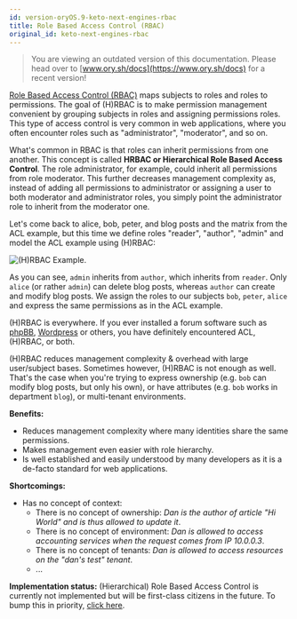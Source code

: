 ```yaml
---
id: version-oryOS.9-keto-next-engines-rbac
title: Role Based Access Control (RBAC)
original_id: keto-next-engines-rbac
---
```


> You are viewing an outdated version of this documentation. Please head over
> to [www.ory.sh/docs](https://www.ory.sh/docs) for a recent version!

[Role Based Access Control (RBAC)](https://en.wikipedia.org/wiki/Role-based_access_control)
maps subjects to roles and roles to permissions. The goal of (H)RBAC is to make
permission management convenient by grouping subjects in roles and assigning
permissions roles. This type of access control is very common in web
applications, where you often encounter roles such as "administrator",
"moderator", and so on.

What's common in RBAC is that roles can inherit permissions from one another.
This concept is called **HRBAC or Hierarchical Role Based Access Control**. The
role administrator, for example, could inherit all permissions from role
moderator. This further decreases management complexity as, instead of adding
all permissions to administrator or assigning a user to both moderator and
administrator roles, you simply point the administrator role to inherit from the
moderator one.

Let's come back to alice, bob, peter, and blog posts and the matrix from the ACL
example, but this time we define roles "reader", "author", "admin" and model the
ACL example using (H)RBAC:

![(H)RBAC Example](../../../../images/docs/keto/rbac.png).

As you can see, `admin` inherits from `author`, which inherits from `reader`.
Only `alice` (or rather `admin`) can delete blog posts, whereas `author` can
create and modify blog posts. We assign the roles to our subjects `bob`,
`peter`, `alice` and express the same permissions as in the ACL example.

(H)RBAC is everywhere. If you ever installed a forum software such as
[phpBB](https://www.phpbb.com/support/docs/en/3.1/ug/adminguide/permissions_roles/),
[Wordpress](https://codex.wordpress.org/Roles_and_Capabilities) or others, you
have definitely encountered ACL, (H)RBAC, or both.

(H)RBAC reduces management complexity & overhead with large user/subject bases.
Sometimes however, (H)RBAC is not enough as well. That's the case when you're
trying to express ownership (e.g. `bob` can modify blog posts, but only his
own), or have attributes (e.g. `bob` works in department `blog`), or
multi-tenant environments.

**Benefits:**

- Reduces management complexity where many identities share the same
  permissions.
- Makes management even easier with role hierarchy.
- Is well established and easily understood by many developers as it is a
  de-facto standard for web applications.

**Shortcomings:**

- Has no concept of context:
  - There is no concept of ownership: _Dan is the author of article "Hi World"
    and is thus allowed to update it_.
  - There is no concept of environment: _Dan is allowed to access accounting
    services when the request comes from IP 10.0.0.3_.
  - There is no concept of tenants: _Dan is allowed to access resources on the
    "dan's test" tenant_.
  - ...

**Implementation status:** (Hierarchical) Role Based Access Control is currently
not implemented but will be first-class citizens in the future. To bump this in
priority, [click here](https://github.com/ory/keto/issues/60).
